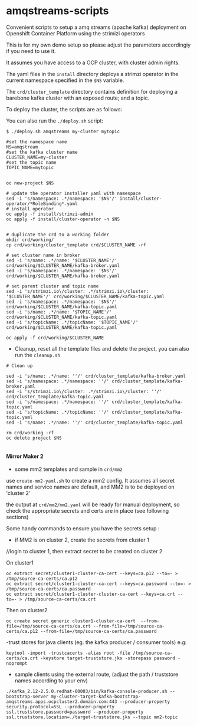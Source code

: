 # amqstreams-scripts

Convenient scripts to setup a amq streams (apache kafka) deployment on Openshift Container Platform using the strimizi operators

This is for my own demo setup so please adjust the parameters accordingiy if you need to use it.

It assumes you have access to a OCP cluster, with cluster admin rights.

The yaml files in the `install` directory deploys a strimzi operator in the current namespace specified in the `$NS` variable.

The `crd/cluster_template` directory contains definition for  deploying a barebone kafka cluster with an exposed route;  and a topic.

To deploy the cluster, the scripts are as follows:

You can also run the `./deploy.sh` script:

	$ ./deploy.sh amqstreams my-cluster mytopic 

```
#set the namespace name
NS=amqstream
#set the kafka cluster name
CLUSTER_NAME=my-cluster
#set the topic name
TOPIC_NAME=mytopic


oc new-project $NS

# update the operator installer yaml with namespace
sed -i 's/namespace: .*/namespace: '$NS'/' install/cluster-operator/*RoleBinding*.yaml
# install operator
oc apply -f install/strimzi-admin
oc apply -f install/cluster-operator -n $NS


# duplicate the crd to a working folder
mkdir crd/working/
cp crd/working/cluster_template crd/$CLUSTER_NAME -rf

# set cluster name in broker
sed -i 's/name: .*/name: '$CLUSTER_NAME'/' crd/working/$CLUSTER_NAME/kafka-broker.yaml
sed -i 's/namespace: .*/namespace: '$NS'/' crd/working/$CLUSTER_NAME/kafka-broker.yaml

# set parent cluster and topic name 
sed -i 's/strimzi.io\/cluster: .*/strimzi.io\/cluster: '$CLUSTER_NAME'/' crd/working/$CLUSTER_NAME/kafka-topic.yaml
sed -i 's/namespace: .*/namespace: '$NS'/' crd/working/$CLUSTER_NAME/kafka-topic.yaml
sed -i 's/name: .*/name: '$TOPIC_NAME'/' crd/working/$CLUSTER_NAME/kafka-topic.yaml
sed -i 's/topicName: .*/topicName: '$TOPIC_NAME'/' crd/working/$CLUSTER_NAME/kafka-topic.yaml

oc apply -f crd/working/$CLUSTER_NAME
```
- Cleanup, reset all the template files and delete the project, you can also run the `cleanup.sh`

```
# Clean up

sed -i 's/name: .*/name: ''/' crd/cluster_template/kafka-broker.yaml
sed -i 's/namespace: .*/namespace: ''/' crd/cluster_template/kafka-broker.yaml
sed -i 's/strimzi.io\/cluster: .*/strimzi.io\/cluster: ''/' crd/cluster_template/kafka-topic.yaml
sed -i 's/namespace: .*/namespace: ''/' crd/cluster_template/kafka-topic.yaml
sed -i 's/topicName: .*/topicName: ''/' crd/cluster_template/kafka-topic.yaml
sed -i 's/name: .*/name: ''/' crd/cluster_template/kafka-topic.yaml

rm crd/working -rf
oc delete project $NS


```

#### Mirror Maker 2 

- some mm2 templates and sample  in `crd/mm2`

use `create-mm2-yaml.sh` to create a mm2 config. It assumes all secret names and service names are default, and MM2 is to  be deployed on 'cluster 2'

the output at `crd/mm2/mm2.yaml` will be ready for manual deployment, so check the appropriate secrets and certs are in place (see following sections)

Some handy commands to ensure you have the secrets setup :

- if MM2 is on cluster 2, create the secrets from cluster 1 

//login to cluster 1, then extract secret to be created on cluster 2

On cluster1
```
oc extract secret/cluster1-cluster-ca-cert --keys=ca.p12 --to=- > /tmp/source-ca-certs/ca.p12
oc extract secret/cluster1-cluster-ca-cert --keys=ca.password --to=- > /tmp/source-ca-certs/ca.password
oc extract secret/cluster1-cluster-cluster-ca-cert --keys=ca.crt --to=- > /tmp/source-ca-certs/ca.crt
```

Then on cluster2
```
oc create secret generic cluster1-cluster-ca-cert  --from-file=/tmp/source-ca-certs/ca.crt --from-file=/tmp/source-ca-certs/ca.p12 --from-file=/tmp/source-ca-certs/ca.password

``` 

-trust stores for java clients (eg. the kafka producer / consumer tools)
e.g:
 
```
keytool -import -trustcacerts -alias root -file /tmp/source-ca-certs/ca.crt -keystore target-truststore.jks -storepass password -noprompt
```

- sample clients using the external route, (adjust the path / truststore names according to your env)

```
./kafka_2.12-2.5.0.redhat-00003/bin/kafka-console-producer.sh --bootstrap-server my-cluster-target-kafka-bootstrap-amqstreams.apps.ocpcluster2.domain.com:443 --producer-property security.protocol=SSL --producer-property ssl.truststore.password=password --producer-property ssl.truststore.location=./target-truststore.jks --topic mm2-topic
```
